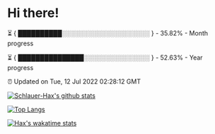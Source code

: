 # Hi there!

⏳ { ██████████░░░░░░░░░░░░░░░░░░░░ } - 35.82% - Month progress

⏳ { ███████████████░░░░░░░░░░░░░░░ } - 52.63% - Year progress

⏰ Updated on Tue, 12 Jul 2022 02:28:12 GMT


[![Schlauer-Hax's github stats](https://github-readme-stats.vercel.app/api?username=Schlauer-Hax&show_icons=true&theme=dark&count_private=true)](https://github.com/Schlauer-Hax)


[![Top Langs](https://github-readme-stats.vercel.app/api/top-langs/?username=Schlauer-Hax&layout=compact&theme=dark)](https://github.com/Schlauer-Hax?tab=repositories)


[![Hax's wakatime stats](https://github-readme-stats.vercel.app/api/wakatime?username=Hax&theme=dark)](https://wakatime.com/@Hax)

